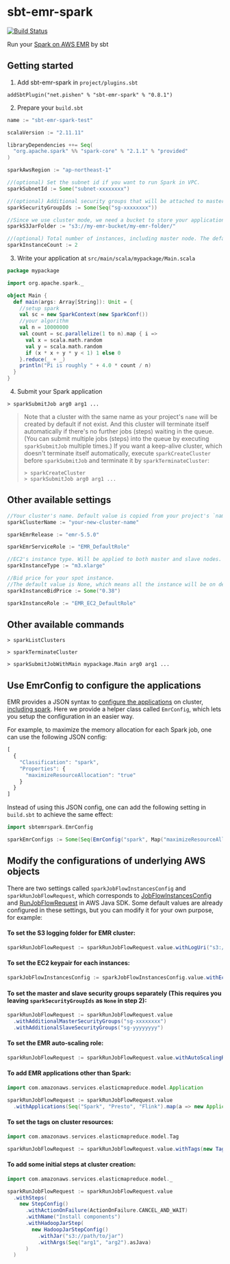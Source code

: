 # sbt-emr-spark

[![Build Status](https://travis-ci.org/pishen/sbt-emr-spark.svg?branch=master)](https://travis-ci.org/pishen/sbt-emr-spark)

Run your [Spark on AWS EMR](http://docs.aws.amazon.com/emr/latest/ReleaseGuide/emr-spark-launch.html) by sbt

## Getting started

1. Add sbt-emr-spark in `project/plugins.sbt`

  ```
  addSbtPlugin("net.pishen" % "sbt-emr-spark" % "0.8.1")
  ```

2. Prepare your `build.sbt`

  ```scala
  name := "sbt-emr-spark-test"

  scalaVersion := "2.11.11"

  libraryDependencies ++= Seq(
    "org.apache.spark" %% "spark-core" % "2.1.1" % "provided"
  )

  sparkAwsRegion := "ap-northeast-1"

  //(optional) Set the subnet id if you want to run Spark in VPC.
  sparkSubnetId := Some("subnet-xxxxxxxx")

  //(optional) Additional security groups that will be attached to master and slave's ec2.
  sparkSecurityGroupIds := Some(Seq("sg-xxxxxxxx"))

  //Since we use cluster mode, we need a bucket to store your application's jar.
  sparkS3JarFolder := "s3://my-emr-bucket/my-emr-folder/"

  //(optional) Total number of instances, including master node. The default value is 1.
  sparkInstanceCount := 2
  ```

3. Write your application at `src/main/scala/mypackage/Main.scala`

  ```scala
  package mypackage

  import org.apache.spark._

  object Main {
    def main(args: Array[String]): Unit = {
      //setup spark
      val sc = new SparkContext(new SparkConf())
      //your algorithm
      val n = 10000000
      val count = sc.parallelize(1 to n).map { i =>
        val x = scala.math.random
        val y = scala.math.random
        if (x * x + y * y < 1) 1 else 0
      }.reduce(_ + _)
      println("Pi is roughly " + 4.0 * count / n)
    }
  }
  ```

4. Submit your Spark application

  ```
  > sparkSubmitJob arg0 arg1 ...
  ```

> Note that a cluster with the same name as your project's `name` will be created by default if not exist. And this cluster will terminate itself automatically if there's no further jobs (steps) waiting in the queue. (You can submit multiple jobs (steps) into the queue by executing `sparkSubmitJob` multiple times.)
> If you want a keep-alive cluster, which doesn't terminate itself automatically, execute `sparkCreateCluster` before `sparkSubmitJob` and terminate it by `sparkTerminateCluster`:
> ```
> > sparkCreateCluster
> > sparkSubmitJob arg0 arg1 ...
> ```

## Other available settings

```scala
//Your cluster's name. Default value is copied from your project's `name` setting.
sparkClusterName := "your-new-cluster-name"

sparkEmrRelease := "emr-5.5.0"

sparkEmrServiceRole := "EMR_DefaultRole"

//EC2's instance type. Will be applied to both master and slave nodes.
sparkInstanceType := "m3.xlarge"

//Bid price for your spot instance.
//The default value is None, which means all the instance will be on demand.
sparkInstanceBidPrice := Some("0.38")

sparkInstanceRole := "EMR_EC2_DefaultRole"
```

## Other available commands

```
> sparkListClusters

> sparkTerminateCluster

> sparkSubmitJobWithMain mypackage.Main arg0 arg1 ...
```

## Use EmrConfig to configure the applications

EMR provides a JSON syntax to [configure the applications](http://docs.aws.amazon.com/emr/latest/ReleaseGuide/emr-configure-apps.html) on cluster, [including spark](http://docs.aws.amazon.com/emr/latest/ReleaseGuide/emr-spark-configure.html). Here we provide a helper class called `EmrConfig`, which lets you setup the configuration in an easier way.

For example, to maximize the memory allocation for each Spark job, one can use the following JSON config:

``` javascript
[
  {
    "Classification": "spark",
    "Properties": {
      "maximizeResourceAllocation": "true"
    }
  }
]
```

Instead of using this JSON config, one can add the following setting in `build.sbt` to achieve the same effect:

``` scala
import sbtemrspark.EmrConfig

sparkEmrConfigs := Some(Seq(EmrConfig("spark", Map("maximizeResourceAllocation" -> "true"))))
```

## Modify the configurations of underlying AWS objects

There are two settings called `sparkJobFlowInstancesConfig` and `sparkRunJobFlowRequest`, which corresponds to [JobFlowInstancesConfig](http://docs.aws.amazon.com/AWSJavaSDK/latest/javadoc/com/amazonaws/services/elasticmapreduce/model/JobFlowInstancesConfig.html) and [RunJobFlowRequest](http://docs.aws.amazon.com/AWSJavaSDK/latest/javadoc/com/amazonaws/services/elasticmapreduce/model/RunJobFlowRequest.html) in AWS Java SDK. Some default values are already configured in these settings, but you can modify it for your own purpose, for example:

#### To set the S3 logging folder for EMR cluster:

``` scala
sparkRunJobFlowRequest := sparkRunJobFlowRequest.value.withLogUri("s3://aws-logs-xxxxxxxxxxxx-ap-northeast-1/elasticmapreduce/")
```

#### To set the EC2 keypair for each instances:

``` scala
sparkJobFlowInstancesConfig := sparkJobFlowInstancesConfig.value.withEc2KeyName("your-keypair")
```

#### To set the master and slave security groups separately (This requires you leaving `sparkSecurityGroupIds` as `None` in step 2):

``` scala
sparkRunJobFlowRequest := sparkRunJobFlowRequest.value
  .withAdditionalMasterSecurityGroups("sg-xxxxxxxx")
  .withAdditionalSlaveSecurityGroups("sg-yyyyyyyy")
```

#### To set the EMR auto-scaling role:

``` scala
sparkRunJobFlowRequest := sparkRunJobFlowRequest.value.withAutoScalingRole("EMR_AutoScaling_DefaultRole")
```

#### To add EMR applications other than Spark:

``` scala
import com.amazonaws.services.elasticmapreduce.model.Application

sparkRunJobFlowRequest := sparkRunJobFlowRequest.value
  .withApplications(Seq("Spark", "Presto", "Flink").map(a => new Application().withName(a)):_*)
```

#### To set the tags on cluster resources:

``` scala
import com.amazonaws.services.elasticmapreduce.model.Tag

sparkRunJobFlowRequest := sparkRunJobFlowRequest.value.withTags(new Tag("Name", "my-cluster-name"))
```

#### To add some initial steps at cluster creation:

``` scala
import com.amazonaws.services.elasticmapreduce.model._

sparkRunJobFlowRequest := sparkRunJobFlowRequest.value
  .withSteps(
    new StepConfig()
      .withActionOnFailure(ActionOnFailure.CANCEL_AND_WAIT)
      .withName("Install components")
      .withHadoopJarStep(
        new HadoopJarStepConfig()
          .withJar("s3://path/to/jar")
          .withArgs(Seq("arg1", "arg2").asJava)
      )
  )
```
